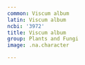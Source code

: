 ```yaml
---
common: Viscum album
latin: Viscum album
ncbi: '3972'
title: Viscum album
group: Plants and Fungi
image: .na.character

---
```

